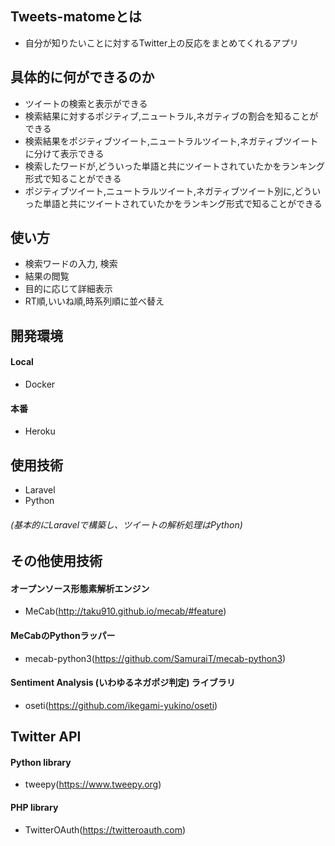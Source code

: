 ## Tweets-matomeとは
- 自分が知りたいことに対するTwitter上の反応をまとめてくれるアプリ

## 具体的に何ができるのか
- ツイートの検索と表示ができる
- 検索結果に対するポジティブ,ニュートラル,ネガティブの割合を知ることができる
- 検索結果をポジティブツイート,ニュートラルツイート,ネガティブツイートに分けて表示できる
- 検索したワードが,どういった単語と共にツイートされていたかをランキング形式で知ることができる
- ポジティブツイート,ニュートラルツイート,ネガティブツイート別に,どういった単語と共にツイートされていたかをランキング形式で知ることができる

## 使い方
- 検索ワードの入力, 検索
- 結果の閲覧
- 目的に応じて詳細表示
- RT順,いいね順,時系列順に並べ替え

## 開発環境
#### Local
- Docker
#### 本番
- Heroku

## 使用技術
- Laravel
- Python
###### (基本的にLaravelで構築し、ツイートの解析処理はPython)

## その他使用技術
#### オープンソース形態素解析エンジン
- MeCab(http://taku910.github.io/mecab/#feature)
#### MeCabのPythonラッパー
- mecab-python3(https://github.com/SamuraiT/mecab-python3)
#### Sentiment Analysis (いわゆるネガポジ判定) ライブラリ
- oseti(https://github.com/ikegami-yukino/oseti)

## Twitter API
#### Python library
- tweepy(https://www.tweepy.org)
#### PHP library
- TwitterOAuth(https://twitteroauth.com)

